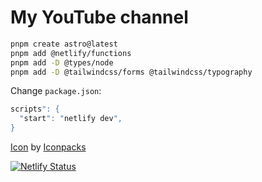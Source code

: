 # My YouTube channel

```bash
pnpm create astro@latest
pnpm add @netlify/functions
pnpm add -D @types/node
pnpm add -D @tailwindcss/forms @tailwindcss/typography
```

Change `package.json`:

```bash
scripts": {
  "start": "netlify dev",
}
```

[Icon](https://www.iconpacks.net/free-icon/youtube-logo-7128.html) by [Iconpacks](https://iconpacks.net/?utm_source=link-attribution&utm_content=7127)

[![Netlify Status](https://api.netlify.com/api/v1/badges/254ab723-ddc0-44f1-a1a9-592606b2c308/deploy-status)](https://app.netlify.com/sites/davland7/deploys)
